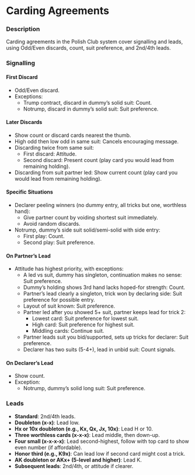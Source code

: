 # Carding Agreements

### Description

Carding agreements in the Polish Club system cover signalling and leads, using Odd/Even discards, count, suit preference, and 2nd/4th leads.

### Signalling

#### First Discard
- Odd/Even discard.  
- Exceptions:  
    - Trump contract, discard in dummy’s solid suit: Count.  
    - Notrump, discard in dummy’s solid suit: Suit preference.  

#### Later Discards
- Show count or discard cards nearest the thumb.  
- High odd then low odd in same suit: Cancels encouraging message.  
- Discarding twice from same suit:  
    - First discard: Attitude.  
    - Second discard: Present count (play card you would lead from remaining holding).  
- Discarding from suit partner led: Show current count (play card you would lead from remaining holding).  

#### Specific Situations
- Declarer peeling winners (no dummy entry, all tricks but one, worthless hand):  
    - Give partner count by voiding shortest suit immediately.  
    - Avoid random discards.  
- Notrump, dummy’s side suit solid/semi-solid with side entry:  
    - First play: Count.  
    - Second play: Suit preference.  

#### On Partner’s Lead
- Attitude has highest priority, with exceptions:  
    - A led vs suit, dummy has singleton, continuation makes no sense: Suit preference.  
    - Dummy’s holding shows 3rd hand lacks hoped-for strength: Count.  
    - Partner’s lead clearly a singleton, trick won by declaring side: Suit preference for possible entry.  
    - Layout of suit known: Suit preference.  
    - Partner led after you showed 5+ suit, partner keeps lead for trick 2:  
        - Lowest card: Suit preference for lowest suit.  
        - High card: Suit preference for highest suit.  
        - Middling cards: Continue suit.  
    - Partner leads suit you bid/supported, sets up tricks for declarer: Suit preference.  
    - Declarer has two suits (5-4+), lead in unbid suit: Count signals.  

#### On Declarer’s Lead
- Show count.  
- Exception:  
    - Notrump, dummy’s solid long suit: Suit preference.  

### Leads
- **Standard**: 2nd/4th leads.  
- **Doubleton (x-x)**: Lead low.  
- **Hx or 10x doubleton (e.g., Kx, Qx, Jx, 10x)**: Lead H or 10.  
- **Three worthless cards (x-x-x)**: Lead middle, then down-up.  
- **Four small (x-x-x-x)**: Lead second-highest, follow with top card to show even number (if affordable).  
- **Honor third (e.g., K9x)**: Can lead low if second card might cost a trick.  
- **AK doubleton or AKx+ (5-level and higher)**: Lead K.  
- **Subsequent leads**: 2nd/4th, or attitude if clearer.